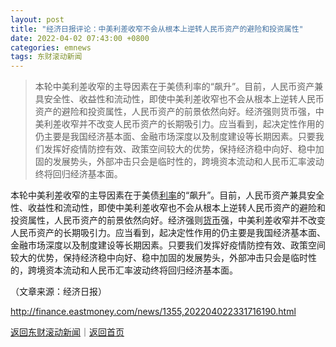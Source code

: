 ```yaml
---
layout: post
title: "经济日报评论：中美利差收窄不会从根本上逆转人民币资产的避险和投资属性"
date: 2022-04-02 07:43:00 +0800
categories: emnews
tags: 东财滚动新闻
---
```

> 本轮中美利差收窄的主导因素在于美债利率的“飙升”。目前，人民币资产兼具安全性、收益性和流动性，即使中美利差收窄也不会从根本上逆转人民币资产的避险和投资属性，人民币资产的前景依然向好。经济强则货币强，中美利差收窄并不改变人民币资产的长期吸引力。应当看到，起决定性作用的仍主要是我国经济基本面、金融市场深度以及制度建设等长期因素。只要我们发挥好疫情防控有效、政策空间较大的优势，保持经济稳中向好、稳中加固的发展势头，外部冲击只会是临时性的，跨境资本流动和人民币汇率波动终将回归经济基本面。

<p>本轮中美利差收窄的主导因素在于美债<span id="Info.344"><a href="http://data.eastmoney.com/cjsj/yhll.html" class="infokey">利率</a></span>的“飙升”。目前，人民币资产兼具安全性、收益性和流动性，即使中美利差收窄也不会从根本上逆转人民币资产的避险和投资属性，人民币资产的前景依然向好。经济强则<span id="Info.3326"><a href="http://data.eastmoney.com/cjsj/hbgyl.html" class="infokey">货币</a></span>强，中美利差收窄并不改变人民币资产的长期吸引力。应当看到，起决定性作用的仍主要是我国经济基本面、金融市场深度以及制度建设等长期因素。只要我们发挥好疫情防控有效、政策空间较大的优势，保持经济稳中向好、稳中加固的发展势头，外部冲击只会是临时性的，跨境资本流动和人民币汇率波动终将回归经济基本面。</p><p class="em_media">（文章来源：经济日报）</p>

<http://finance.eastmoney.com/news/1355,202204022331716190.html>

[返回东财滚动新闻](//finews.withounder.com/emnews/)｜[返回首页](//finews.withounder.com/)